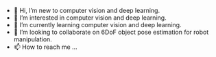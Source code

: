 - 👋 Hi, I’m new to computer vision and deep learning.
- 👀 I’m interested in computer vision and deep learning.
- 🌱 I’m currently learning computer vision and deep learning.
- 💞️ I’m looking to collaborate on 6DoF object pose estimation for robot manipulation.
- 📫 How to reach me ...

<!---
faheemullah/faheemullah is a ✨ special ✨ repository because its `README.md` (this file) appears on your GitHub profile.
You can click the Preview link to take a look at your changes.
--->

